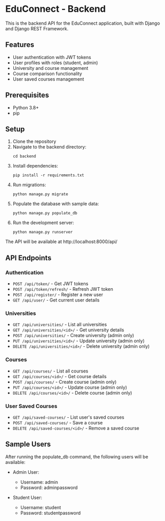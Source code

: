# EduConnect - Backend

This is the backend API for the EduConnect application, built with Django and Django REST Framework.

## Features

- User authentication with JWT tokens
- User profiles with roles (student, admin)
- University and course management
- Course comparison functionality
- User saved courses management

## Prerequisites

- Python 3.8+
- pip

## Setup

1. Clone the repository
2. Navigate to the backend directory:
   ```
   cd backend
   ```
3. Install dependencies:
   ```
   pip install -r requirements.txt
   ```
4. Run migrations:
   ```
   python manage.py migrate
   ```
5. Populate the database with sample data:
   ```
   python manage.py populate_db
   ```
6. Run the development server:
   ```
   python manage.py runserver
   ```

The API will be available at http://localhost:8000/api/

## API Endpoints

### Authentication
- `POST /api/token/` - Get JWT tokens
- `POST /api/token/refresh/` - Refresh JWT token
- `POST /api/register/` - Register a new user
- `GET /api/user/` - Get current user details

### Universities
- `GET /api/universities/` - List all universities
- `GET /api/universities/<id>/` - Get university details
- `POST /api/universities/` - Create university (admin only)
- `PUT /api/universities/<id>/` - Update university (admin only)
- `DELETE /api/universities/<id>/` - Delete university (admin only)

### Courses
- `GET /api/courses/` - List all courses
- `GET /api/courses/<id>/` - Get course details
- `POST /api/courses/` - Create course (admin only)
- `PUT /api/courses/<id>/` - Update course (admin only)
- `DELETE /api/courses/<id>/` - Delete course (admin only)

### User Saved Courses
- `GET /api/saved-courses/` - List user's saved courses
- `POST /api/saved-courses/` - Save a course
- `DELETE /api/saved-courses/<id>/` - Remove a saved course

## Sample Users

After running the populate_db command, the following users will be available:

- Admin User:
  - Username: admin
  - Password: adminpassword

- Student User:
  - Username: student
  - Password: studentpassword
